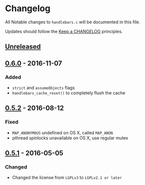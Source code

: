 # Changelog

All Notable changes to `handlebars.c` will be documented in this file.

Updates should follow the [Keep a CHANGELOG](http://keepachangelog.com/) principles.

## [Unreleased]

## [0.6.0] - 2016-11-07

### Added
- `strict` and `assumeObjects` flags
- `handlebars_cache_reset()` to completely flush the cache

## [0.5.2] - 2016-08-12

### Fixed
- `MAP_ANONYMOUS` undefined on OS X, called `MAP_ANON`
- pthread spinlocks unavailable on OS X, use regular mutex

## [0.5.1] - 2016-05-05

### Changed
- Changed the license from `LGPLv3` to `LGPLv2.1 or later`

[Unreleased]: https://github.com/jbboehr/handlebars.c/compare/v0.6.0...HEAD
[0.6.0]: https://github.com/jbboehr/handlebars.c/compare/v0.6.0...HEAD
[0.5.2]: https://github.com/jbboehr/handlebars.c/compare/v0.5.1...v0.6.0
[0.5.1]: https://github.com/jbboehr/handlebars.c/compare/v0.5.0...v0.5.1
